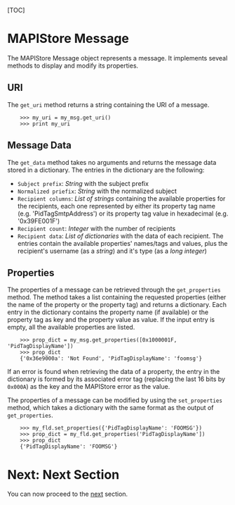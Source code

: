 [TOC]

# MAPIStore Message #

The MAPIStore Message object represents a message. It implements seveal methods to display and modify its properties.

## URI ##

The `get_uri` method returns a string containing the URI of a message.

        >>> my_uri = my_msg.get_uri()
        >>> print my_uri

## Message Data ##

The `get_data` method takes no arguments and returns the message data stored in a dictionary. The entries in the dictionary are the following:

 - `Subject prefix`: *String* with the subject prefix
 - `Normalized priefix`: *String* with the normalized subject
 - `Recipient columns`: *List of strings* containing the available properties for the recipients, each one represented by either its property tag name (e.g. 'PidTagSmtpAddress') or its property tag value in hexadecimal (e.g. '0x39FE001F')
 - `Recipient count`: *Integer* with the number of recipients
 - `Recipient data`: *List of dictionaries* with the data of each recipient. The entries contain the available properties' names/tags and values, plus the recipient's username (as a *string*) and it's type (as a *long integer*)
 
## Properties ##

The properties of a message can be retrieved through the `get_properties` method. The method takes a list containing the requested properties (either the name of the property or the property tag) and returns a dictionary.
Each entry in the dictionary contains the property name (if available) or the property tag as key and the property value as value.
If the input entry is empty, all the available properties are listed.

        >>> prop_dict = my_msg.get_properties([0x1000001F, 'PidTagDisplayName'])
        >>> prop_dict
        {'0x36e9000a': 'Not Found', 'PidTagDisplayName': 'foomsg'}

If an error is found when retrieving the data of a property, the entry in the dictionary is formed by its associated error tag (replacing the last 16 bits by `0x000A`) as the key and the MAPIStore error as the value.

The properties of a message can be modified by using the `set_properties` method, which takes a dictionary with the same format as the output of `get_properties`.

        >>> my_fld.set_properties({'PidTagDisplayName': 'FOOMSG'})
        >>> prop_dict = my_fld.get_properties('PidTagDisplayName'])
        >>> prop_dict
        {'PidTagDisplayName': 'FOOMSG'}

# Next: Next Section #

You can now proceed to the [next](next.html) section.

